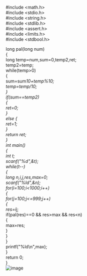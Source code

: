 #include <math.h>  
#include <stdio.h>  
#include <string.h>  
#include <stdlib.h>  
#include <assert.h>  
#include <limits.h>  
#include <stdbool.h>  

  
  long pal(long num)  
  {  
  long temp=num,sum=0,temp2,ret;  
  temp2=temp;  
  while(temp>0)  
  {  
  sum=sum*10+temp%10;  
  temp=temp/10;  
  }  
  if(sum==temp2)  
  {  
  ret=0;  
  }  
  else {  
  ret=1;  
  }  
  return ret;  
  }  
int main()  
        {  
        int t;   
        scanf("%d",&t);  
        while(t--)  
        {  
        long n,i,j,res,max=0;   
        scanf("%ld",&n);  
        for(i=100;i<1000;i++)  
        {  
        for(j=100;j<=999;j++)  
        {  
        res=i*j;  
        if(pal(res)==0 && res>max && res<n)  
        {  
        max=res;  
        }  
        }  
        }  
        printf("%ld\n",max);  
        }  
        return 0;  
        }  
        ![image](https://user-images.githubusercontent.com/117881871/206479078-2532f45b-b905-4cf5-bdc2-bec7ce33448e.png)  
        
